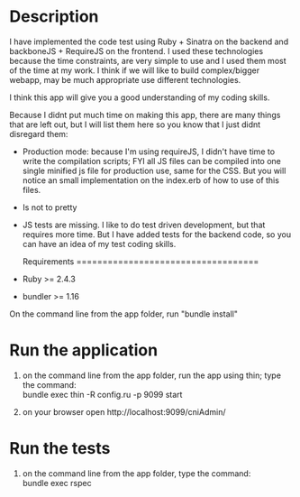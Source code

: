   Description
===================================

I have implemented the code test using Ruby + Sinatra on the backend and backboneJS + RequireJS 
on the frontend. I used these technologies because the time constraints, are very simple to use and 
I used them most of the time at my work. I think if we will like to build complex/bigger webapp, may be
much appropriate use different technologies. 

I think this app will give you a good understanding of my coding skills.

Because I didnt put much time on making this app, there are many things that are left out, 
but I will list them here so you know that I just didnt disregard them:

* Production mode: because I'm using requireJS, I didn't have time to write the compilation scripts; 
FYI  all JS files can be compiled into one single minified js file for production use, same for the CSS. 
But you will notice an small implementation on the index.erb of how to use of this files.

* Is not to pretty

* JS tests are missing. I like to do test driven development, but that requires more time. But I have added 
tests for the backend code, so you can have an idea of my test coding skills. 


  Requirements
===================================
* Ruby >= 2.4.3
* bundler >= 1.16

On the command line from the app folder, run "bundle install" 

  Run the application
===================================
  1. on the command line from the app folder, run the app using thin; type the command:   
    bundle exec thin -R config.ru -p 9099 start
    
  2. on your browser open http://localhost:9099/cniAdmin/
  

  Run the tests
===================================  
  1. on the command line from the app folder, type the command:   
    bundle exec rspec